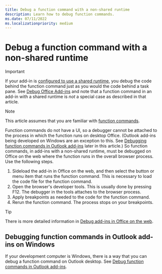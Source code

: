 ```yaml
---
title: Debug a function command with a non-shared runtime
description: Learn how to debug function commands.
ms.date: 07/11/2022
ms.localizationpriority: medium
---
```


# Debug a function command with a non-shared runtime

> [!IMPORTANT]
> If your add-in is [configured to use a shared runtime](../develop/configure-your-add-in-to-use-a-shared-runtime.md), you debug the code behind the function command just as you would the code behind a task pane. See [Debug Office Add-ins](debug-add-ins-overview.md) and note that a function command in an add-in with a shared runtime is *not* a special case as described in that article. 

> [!NOTE]
> This article assumes that you are familiar with [function commands]((../design/add-in-commands.md#types-of-add-in-commands)).

Function commands do not have a UI, so a debugger cannot be attached to the process in which the function runs on desktop Office. (Outlook add-ins being developed on Windows are an exception to this. See [Debugging function commands in Outlook add-ins](#debugging-function-commands-in-Outlook-add-ins) later in this article.) So function commands, in add-ins with a non-shared runtime, must be debugged on Office on the web where the function runs in the overall browser process. Use the following steps.

1. Sideload the add-in in Office on the web, and then select the button or menu item that runs the function command. This is necessary to load the code file for the function command. 
2. Open the browser's developer tools. This is usually done by pressing F12. The debugger in the tools attaches to the browser process.
3. Apply breakpoints as needed to the code for the function command.
4. Rerun the function command. The process stops on your breakpoints. 

> [!TIP]
> There is more detailed information in [Debug add-ins in Office on the web](debug-add-ins-in-office-online.md).

## Debugging function commands in Outlook add-ins on Windows

If your development computer is Windows, there is a way that you can debug a function command on Outlook desktop. See [Debug function commands in Outlook add-ins](../outlook/debug-ui-less.md).